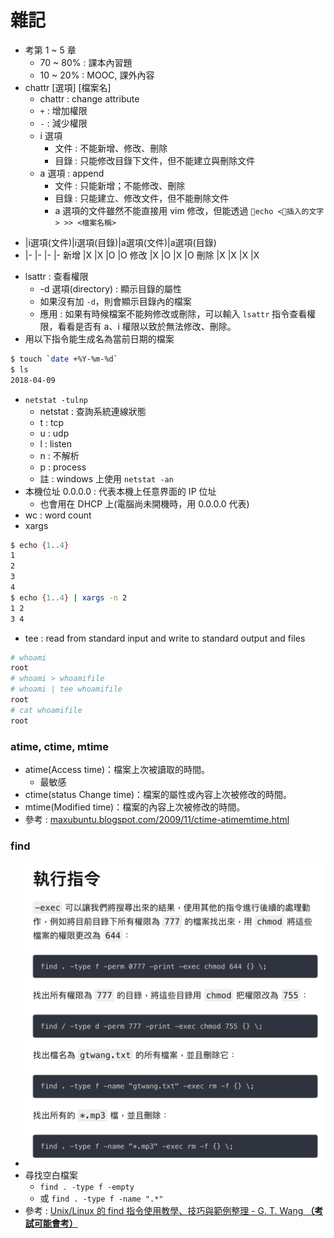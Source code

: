 # 雜記
* 考第 1 ~ 5 章
    * 70 ~ 80% : 課本內習題
    * 10 ~ 20% : MOOC, 課外內容
* chattr [選項] [檔案名]
    * chattr : change attribute
    * `+` : 增加權限
    * `-` : 減少權限
    * i 選項
        * 文件 : 不能新增、修改、刪除
        * 目錄 : 只能修改目錄下文件，但不能建立與刪除文件
    * a 選項 : append
        * 文件 : 只能新增；不能修改、刪除
        * 目錄 : 只能建立、修改文件，但不能刪除文件
        * a 選項的文件雖然不能直接用 vim 修改，但能透過 `echo <插入的文字> >> <檔案名稱>`

-   |i選項(文件)|i選項(目錄)|a選項(文件)|a選項(目錄)
-   |-         |-        |-         |-
新增 |X         |X        |O         |O
修改 |X         |O        |X         |O
刪除 |X         |X        |X         |X

* lsattr : 查看權限
    * -d 選項(directory) : 顯示目錄的屬性
    * 如果沒有加 `-d`，則會顯示目錄內的檔案
    * 應用 : 如果有時候檔案不能夠修改或刪除，可以輸入 `lsattr` 指令查看權限，看看是否有 a、i 權限以致於無法修改、刪除。
* 用以下指令能生成名為當前日期的檔案

```bash
$ touch `date +%Y-%m-%d`
$ ls
2018-04-09
```
* `netstat -tulnp`
    * netstat : 查詢系統連線狀態
    * t : tcp
    * u : udp
    * l : listen
    * n : 不解析
    * p : process
    * 註 : windows 上使用 `netstat -an`
* 本機位址 0.0.0.0 : 代表本機上任意界面的 IP 位址
    * 也會用在 DHCP 上(電腦尚未開機時，用 0.0.0.0 代表)
* wc : word count
* xargs
```bash
$ echo {1..4}
1
2
3
4
$ echo {1..4} | xargs -n 2
1 2
3 4
```
* tee : read from standard input and write to standard output and files
```bash
# whoami
root
# whoami > whoamifile
# whoami | tee whoamifile
root
# cat whoamifile
root
```

### atime, ctime, mtime
* atime(Access time)：檔案上次被讀取的時間。
    * 最敏感
* ctime(status Change time)：檔案的屬性或內容上次被修改的時間。
* mtime(Modified time)：檔案的內容上次被修改的時間。
* 參考 : [maxubuntu.blogspot.com/2009/11/ctime-atimemtime.html](http://maxubuntu.blogspot.com/2009/11/ctime-atimemtime.html)

### find
* ![](./media/螢幕快照_2018-04-09_下午4_19_26.png)
* 尋找空白檔案
    * `find . -type f -empty`
    * 或 `find . -type f -name ".*"`
* 參考 : [Unix/Linux 的 find 指令使用教學、技巧與範例整理 - G. T. Wang **（考試可能會考）**](https://blog.gtwang.org/linux/unix-linux-find-command-examples/)